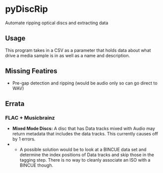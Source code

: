 # pyDiscRip
Automate ripping optical discs and extracting data

## Usage

This program takes in a CSV as a parameter that holds data about what drive a media sample is in as well as a name and description.

## Missing Featires

 - Pre-gap detection and ripping (would be audio only so can go direct to WAV)

## Errata

### FLAC + Musicbrainz

 - **Mixed Mode Discs:** A disc that has Data tracks mixed with Audio may return metadata that includes the data tracks. This currently causes off by 1 errors.
 - - A possible solution would be to look at a BINCUE data set and determine the index positions of Data tracks and skip those in the tagging step. There is no way to cleanly associate an ISO with a BINCUE though.